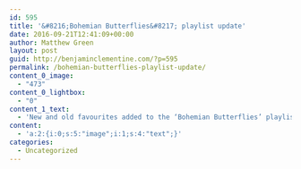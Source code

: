 ```yaml
---
id: 595
title: '&#8216;Bohemian Butterflies&#8217; playlist update'
date: 2016-09-21T12:41:09+00:00
author: Matthew Green
layout: post
guid: http://benjaminclementine.com/?p=595
permalink: /bohemian-butterflies-playlist-update/
content_0_image:
  - "473"
content_0_lightbox:
  - "0"
content_1_text:
  - 'New and old favourites added to the ‘Bohemian Butterflies’ playlist. Listen and follow <a href="https://open.spotify.com/user/benjaminclementinebusiness/playlist/5mWI0D3j09i1jlFbPi919c">HERE</a>.'
content:
  - 'a:2:{i:0;s:5:"image";i:1;s:4:"text";}'
categories:
  - Uncategorized
---
```


